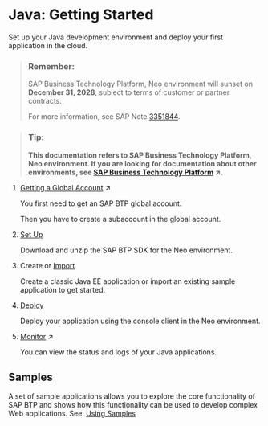 <!-- loioe66f3eecbb5710148397a19b46c4979b -->

# Java: Getting Started

Set up your Java development environment and deploy your first application in the cloud.



> ### Remember:  
> SAP Business Technology Platform, Neo environment will sunset on **December 31, 2028**, subject to terms of customer or partner contracts.
> 
> For more information, see SAP Note [3351844](https://me.sap.com/notes/3351844).

> ### Tip:  
> **This documentation refers to SAP Business Technology Platform, Neo environment. If you are looking for documentation about other environments, see [SAP Business Technology Platform](https://help.sap.com/viewer/65de2977205c403bbc107264b8eccf4b/Cloud/en-US/6a2c1ab5a31b4ed9a2ce17a5329e1dd8.html "SAP Business Technology Platform (SAP BTP) is an integrated offering comprised of the following technology portfolios: application development; process automation; integration; data, analytics, and enterprise planning; artificial intelligence. The platform offers users the ability to turn data into business value, compose end-to-end business processes, connect entire IT landscapes, and personalize, build and extend SAP applications. This reduces the overall total cost of ownership maintaining SAP landscapes and third-party software across end-to-end business processes.") :arrow_upper_right:.**



1.  [Getting a Global Account](https://help.sap.com/viewer/65de2977205c403bbc107264b8eccf4b/Cloud/en-US/046f127f2a614438b616ccfc575fdb16.html "Explore the different options for trying out SAP BTP.") :arrow_upper_right:

    You first need to get an SAP BTP global account.

    Then you have to create a subaccount in the global account.

2.  [Set Up](setting-up-the-development-environment-e815ca4.md)

    Download and unzip the SAP BTP SDK for the Neo environment.

3.  Create or [Import](using-samples-937ce0d.md)

    Create a classic Java EE application or import an existing sample application to get started.

4.  [Deploy](deploying-and-updating-java-applications-e5dfbc6.md)

    Deploy your application using the console client in the Neo environment.

5.  [Monitor](https://help.sap.com/viewer/64f7d2b06c6b40a9b3097860c5930641/Cloud/en-US/cf4b2953c2534c0a9b491abf5a4847d7.html "") :arrow_upper_right:

    You can view the status and logs of your Java applications.




## Samples

A set of sample applications allows you to explore the core functionality of SAP BTP and shows how this functionality can be used to develop complex Web applications. See: [Using Samples](using-samples-937ce0d.md) 

